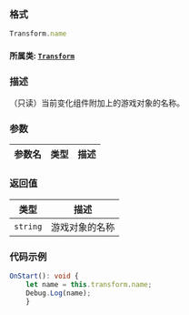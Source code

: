 ### 格式
```typescript
Transform.name
```
#### 所属类: [`Transform`](../Transform.md)

### 描述
（只读）当前变化组件附加上的游戏对象的名称。


### 参数
参数名|类型|描述
---|---|---


### 返回值
类型|描述
---|---
`string`|游戏对象的名称

### 代码示例
```typescript
OnStart(): void {
    let name = this.transform.name;
    Debug.Log(name);
    }
```

